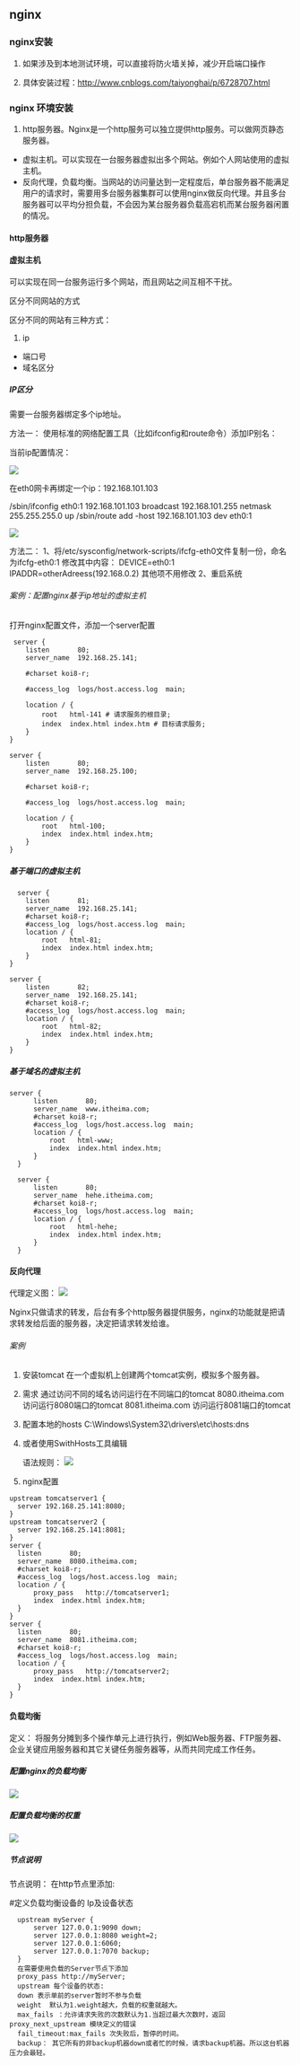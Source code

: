 
## nginx

### nginx安装

1. 如果涉及到本地测试环境，可以直接将防火墙关掉，减少开启端口操作

2. 具体安装过程：http://www.cnblogs.com/taiyonghai/p/6728707.html

### nginx 环境安装

1. http服务器。Nginx是一个http服务可以独立提供http服务。可以做网页静态服务器。
* 虚拟主机。可以实现在一台服务器虚拟出多个网站。例如个人网站使用的虚拟主机。
* 反向代理，负载均衡。当网站的访问量达到一定程度后，单台服务器不能满足用户的请求时，需要用多台服务器集群可以使用nginx做反向代理。并且多台服务器可以平均分担负载，不会因为某台服务器负载高宕机而某台服务器闲置的情况。

#### http服务器

#### 虚拟主机

  可以实现在同一台服务运行多个网站，而且网站之间互相不干扰。

  区分不同网站的方式

  区分不同的网站有三种方式：

  1. ip
  *  端口号
  *  域名区分
##### IP区分

  需要一台服务器绑定多个ip地址。

  方法一：
  使用标准的网络配置工具（比如ifconfig和route命令）添加lP别名：

  当前ip配置情况：

   ![](assets/markdown-img-paste-20171120151430530.png)

  在eth0网卡再绑定一个ip：192.168.101.103

  /sbin/ifconfig eth0:1 192.168.101.103 broadcast 192.168.101.255 netmask 255.255.255.0 up
  /sbin/route add -host 192.168.101.103 dev eth0:1

  ![](assets/markdown-img-paste-20171120151612833.png)

  方法二：
  1、将/etc/sysconfig/network-scripts/ifcfg-eth0文件复制一份，命名为ifcfg-eth0:1
  修改其中内容：
  DEVICE=eth0:1
  IPADDR=otherAdreess(192.168.0.2)
  其他项不用修改
  2、重启系统

###### 案例：配置nginx基于ip地址的虚拟主机

  打开nginx配置文件，添加一个server配置

     server {
        listen       80;
        server_name  192.168.25.141;

        #charset koi8-r;

        #access_log  logs/host.access.log  main;

        location / {
            root   html-141 # 请求服务的根目录;
            index  index.html index.htm # 目标请求服务;
        }
    }

    server {
        listen       80;
        server_name  192.168.25.100;

        #charset koi8-r;

        #access_log  logs/host.access.log  main;

        location / {
            root   html-100;
            index  index.html index.htm;
        }
    }

##### 基于端口的虚拟主机

      server {
        listen       81;
        server_name  192.168.25.141;
        #charset koi8-r;
        #access_log  logs/host.access.log  main;
        location / {
            root   html-81;
            index  index.html index.htm;
        }
    }

    server {
        listen       82;
        server_name  192.168.25.141;
        #charset koi8-r;
        #access_log  logs/host.access.log  main;
        location / {
            root   html-82;
            index  index.html index.htm;
        }
    }


##### 基于域名的虚拟主机

    server {
          listen       80;
          server_name  www.itheima.com;
          #charset koi8-r;
          #access_log  logs/host.access.log  main;
          location / {
              root   html-www;
              index  index.html index.htm;
          }
      }

      server {
          listen       80;
          server_name  hehe.itheima.com;
          #charset koi8-r;
          #access_log  logs/host.access.log  main;
          location / {
              root   html-hehe;
              index  index.html index.htm;
          }
      }


#### 反向代理

  代理定义图：
  ![](assets/markdown-img-paste-20171120153003701.png)

  Nginx只做请求的转发，后台有多个http服务器提供服务，nginx的功能就是把请求转发给后面的服务器，决定把请求转发给谁。

###### 案例

  1. 安装tomcat
      在一个虚拟机上创建两个tomcat实例，模拟多个服务器。

  2. 需求
      通过访问不同的域名访问运行在不同端口的tomcat
      8080.itheima.com	访问运行8080端口的tomcat
      8081.itheima.com	访问运行8081端口的tomcat

  3. 配置本地的hosts
      C:\Windows\System32\drivers\etc\hosts:dns

  4. 或者使用SwithHosts工具编辑

      语法规则： ![](assets/markdown-img-paste-20171120154509793.png)

  5. nginx配置


    upstream tomcatserver1 {
      server 192.168.25.141:8080;
    }
    upstream tomcatserver2 {
      server 192.168.25.141:8081;
    }
    server {
      listen       80;
      server_name  8080.itheima.com;
      #charset koi8-r;
      #access_log  logs/host.access.log  main;
      location / {
          proxy_pass   http://tomcatserver1;
          index  index.html index.htm;
      }
    }
    server {
      listen       80;
      server_name  8081.itheima.com;
      #charset koi8-r;
      #access_log  logs/host.access.log  main;
      location / {
          proxy_pass   http://tomcatserver2;
          index  index.html index.htm;
      }
    }


#### 负载均衡

 定义： 将服务分摊到多个操作单元上进行执行，例如Web服务器、FTP服务器、企业关键应用服务器和其它关键任务服务器等，从而共同完成工作任务。

##### 配置nginx的负载均衡


  ![](assets/markdown-img-paste-20171120155038162.png)

##### 配置负载均衡的权重

  ![](assets/markdown-img-paste-20171120155114274.png)

##### 节点说明

  节点说明：
在http节点里添加:

#定义负载均衡设备的 Ip及设备状态


      upstream myServer {   
          server 127.0.0.1:9090 down;
          server 127.0.0.1:8080 weight=2;
          server 127.0.0.1:6060;
          server 127.0.0.1:7070 backup;
      }
      在需要使用负载的Server节点下添加
      proxy_pass http://myServer;
      upstream 每个设备的状态:
      down 表示单前的server暂时不参与负载
      weight  默认为1.weight越大，负载的权重就越大。
      max_fails ：允许请求失败的次数默认为1.当超过最大次数时，返回proxy_next_upstream 模块定义的错误
      fail_timeout:max_fails 次失败后，暂停的时间。
      backup： 其它所有的非backup机器down或者忙的时候，请求backup机器。所以这台机器压力会最轻。
